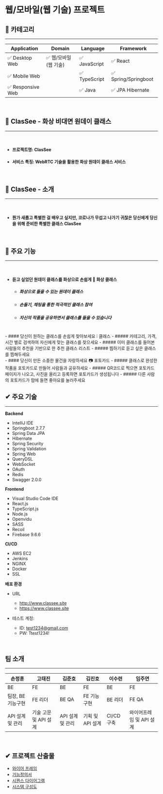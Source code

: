 # 웹/모바일(웹 기술) 프로젝트

<!-- 필수 항목 -->

## :seedling: 카테고리
---

| Application | Domain | Language | Framework |
| ---- | ---- | ---- | ---- |
| :white_check_mark: Desktop Web | :white_check_mark: 웹/모바일(웹 기술) | :white_check_mark: JavaScript | :white_check_mark: React |
| :white_check_mark: Mobile Web || :white_check_mark: TypeScript | :white_check_mark: Spring/Springboot |
| :white_check_mark: Responsive Web || :white_check_mark: Java | :white_check_mark: JPA Hibernate |

<br />
<!-- 필수 항목 -->

## 🎵 ClasSee - 화상 비대면 원데이 클래스
---

<br />

* #### 프로젝트명: ClasSee
* #### 서비스 특징: WebRTC 기술을 활용한 화상 원데이 클래스 서비스

<br />

## :rabbit2: ClasSee - 소개
---
<br />

* #### 뭔가 새롭고 특별한 걸 배우고 싶지만, 코로나가 무섭고 나가기 귀찮은 당신에게 당신을 위해 준비한 특별한 클래스 ClasSee

<br />

## 💜 주요 기능
---

<br />

  - #### 듣고 싶었던 원데이 클래스를 화상으로 손쉽게 🙋 화상 클래스
    - ##### 화상으로 들을 수 있는 원데이 클래스
    - ##### 손들기, 채팅을 통한 적극적인 클래스 참여
    - ##### 자신의 작품을 공유하면서 클래스를 들을 수 있습니다
<br />
  - #### 당신이 원하는 클래스를 손쉽게 찾아보세요 ❕ 클래스
    - ##### 카테고리, 가격, 시간 별로 검색하여 자신에게 맞는 클래스를 찾으세요
    - ##### 이미 클래스를 들어본 사람들의 추천을 기반으로 한 추천 클래스 리스트
    - ##### 찜하기로 듣고 싶은 클래스를 찜해두세요
<br />
  - #### 당신이 만든 소중한 물건을 자랑하세요 📷 포토카드
    - ##### 클래스로 완성한 작품을 포토카드로 만들어 사람들과 공유하세요
    - ##### QR코드로 찍으면 포토카드 페이지가 나오고, 사진을 올리고 등록하면 포토카드가 생성됩니다
    - ##### 다른 사람의 포토카드가 맘에 들면 좋아요를 눌러주세요
<br />

## ✔ 주요 기술
---

**Backend**
- IntelliJ IDE
- Springboot 2.7.7
- Spring Data JPA
- Hibernate
- Spring Security
- Spring Validation
- Spring Web
- QueryDSL
- WebSocket
- OAuth
- Redis
- Swagger 2.0.0

**Frontend**
- Visual Studio Code IDE
- React.js
- TypeScript.js
- Node.js
- Openvidu
- SASS
- Recoil
- Firebase 9.6.6

**CI/CD**
- AWS EC2
- Jenkins
- NGINX
- Docker
- SSL

**배포 환경**

- URL
  - http://www.classee.site
  - https://www.classee.site

- 테스트 계정: 
  - ID: test1234@gmail.com
  - PW: Ttest1234!

<!-- 자유 양식 -->
<br />

## 팀 소개
---
| 손정훈 | 고태진 | 김준호 | 김진호 | 이수련 | 임주연 |
| ---- | ---- | ---- | ---- | ---- | ---- |
|BE|FE|BE|FE|BE|FE|
|팀장, BE 기능구현|FE 리더|BE QA|FE 기능구현|BE 리더|FE QA|
|API 설계 및 관리|기술 고문 및 API 설계|API 설계 및 관리|기획 및 API 설계|CI/CD 구축|와이어프레임 및 API 설계|

<br />
<!-- 자유 양식 -->

## ✔ 프로젝트 산출물

- [와이어 프레임](./output/Wireframe)
- [기능정의서](./output)
- [시퀀스 다이어그램](./output/SequenceDiagram)
- [시스템 구성도](./output)

